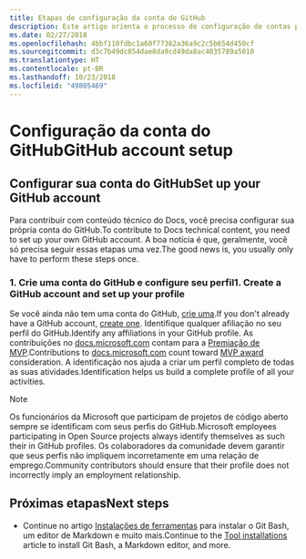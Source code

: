 ```yaml
---
title: Etapas de configuração da conta do GitHub
description: Este artigo orienta o processo de configuração de contas para o GitHub necessário para contribuir com o conteúdo do docs.microsoft.com.
ms.date: 02/27/2018
ms.openlocfilehash: 4bbf110fdbc1a60f77362a36a9c2c5b654d450cf
ms.sourcegitcommit: d3c7b49dc854dae8da9cd49da8ac4035789a5010
ms.translationtype: HT
ms.contentlocale: pt-BR
ms.lasthandoff: 10/23/2018
ms.locfileid: "49805469"
---
```

# <a name="github-account-setup"></a><span data-ttu-id="d1f68-103">Configuração da conta do GitHub</span><span class="sxs-lookup"><span data-stu-id="d1f68-103">GitHub account setup</span></span>

## <a name="set-up-your-github-account"></a><span data-ttu-id="d1f68-104">Configurar sua conta do GitHub</span><span class="sxs-lookup"><span data-stu-id="d1f68-104">Set up your GitHub account</span></span>

<span data-ttu-id="d1f68-105">Para contribuir com conteúdo técnico do Docs, você precisa configurar sua própria conta do GitHub.</span><span class="sxs-lookup"><span data-stu-id="d1f68-105">To contribute to Docs technical content, you need to set up your own GitHub account.</span></span> <span data-ttu-id="d1f68-106">A boa notícia é que, geralmente, você só precisa seguir essas etapas uma vez.</span><span class="sxs-lookup"><span data-stu-id="d1f68-106">The good news is, you usually only have to perform these steps once.</span></span>

### <a name="1-create-a-github-account-and-set-up-your-profile"></a><span data-ttu-id="d1f68-107">1. Crie uma conta do GitHub e configure seu perfil</span><span class="sxs-lookup"><span data-stu-id="d1f68-107">1. Create a GitHub account and set up your profile</span></span>

<span data-ttu-id="d1f68-108">Se você ainda não tem uma conta do GitHub, [crie uma](https://github.com/join).</span><span class="sxs-lookup"><span data-stu-id="d1f68-108">If you don't already have a GitHub account, [create one](https://github.com/join).</span></span> <span data-ttu-id="d1f68-109">Identifique qualquer afiliação no seu perfil do GitHub.</span><span class="sxs-lookup"><span data-stu-id="d1f68-109">Identify any affiliations in your GitHub profile.</span></span> <span data-ttu-id="d1f68-110">As contribuições no [docs.microsoft.com](https://docs.microsoft.com) contam para a [Premiação de MVP](https://mvp.microsoft.com).</span><span class="sxs-lookup"><span data-stu-id="d1f68-110">Contributions to [docs.microsoft.com](https://docs.microsoft.com) count toward [MVP award](https://mvp.microsoft.com) consideration.</span></span> <span data-ttu-id="d1f68-111">A identificação nos ajuda a criar um perfil completo de todas as suas atividades.</span><span class="sxs-lookup"><span data-stu-id="d1f68-111">Identification helps us build a complete profile of all your activities.</span></span>

>[!NOTE]
> <span data-ttu-id="d1f68-112">Os funcionários da Microsoft que participam de projetos de código aberto sempre se identificam com seus perfis do GitHub.</span><span class="sxs-lookup"><span data-stu-id="d1f68-112">Microsoft employees participating in Open Source projects always identify themselves as such their in GitHub profiles.</span></span> <span data-ttu-id="d1f68-113">Os colaboradores da comunidade devem garantir que seus perfis não impliquem incorretamente em uma relação de emprego.</span><span class="sxs-lookup"><span data-stu-id="d1f68-113">Community contributors should ensure that their profile does not incorrectly imply an employment relationship.</span></span>

## <a name="next-steps"></a><span data-ttu-id="d1f68-114">Próximas etapas</span><span class="sxs-lookup"><span data-stu-id="d1f68-114">Next steps</span></span>

* <span data-ttu-id="d1f68-115">Continue no artigo [Instalações de ferramentas](get-started-setup-tools.md) para instalar o Git Bash, um editor de Markdown e muito mais.</span><span class="sxs-lookup"><span data-stu-id="d1f68-115">Continue to the [Tool installations](get-started-setup-tools.md) article to install Git Bash, a Markdown editor, and more.</span></span>
